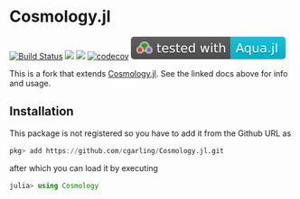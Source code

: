 # Cosmology.jl

[![Build Status](https://github.com/cgarling/Cosmology.jl/workflows/CI/badge.svg)](https://github.com/cgarling/Cosmology.jl/actions)
[![](https://img.shields.io/badge/docs-stable-blue.svg)](https://cgarling.github.io/Cosmology.jl/stable/)
[![](https://img.shields.io/badge/docs-dev-blue.svg)](https://cgarling.github.io/Cosmology.jl/dev/)
[![codecov](https://codecov.io/gh/cgarling/Cosmology.jl/branch/main/graph/badge.svg?token=WK5EQ99FDS)](https://codecov.io/gh/cgarling/Cosmology.jl)
[![Aqua QA](https://raw.githubusercontent.com/JuliaTesting/Aqua.jl/master/badge.svg)](https://github.com/JuliaTesting/Aqua.jl)

This is a fork that extends [Cosmology.jl](https://github.com/JuliaAstro/Cosmology.jl). See the linked docs above for info and usage.

## Installation
This package is not registered so you have to add it from the Github URL as

```julia
pkg> add https://github.com/cgarling/Cosmology.jl.git
```

after which you can load it by executing

```julia
julia> using Cosmology
```